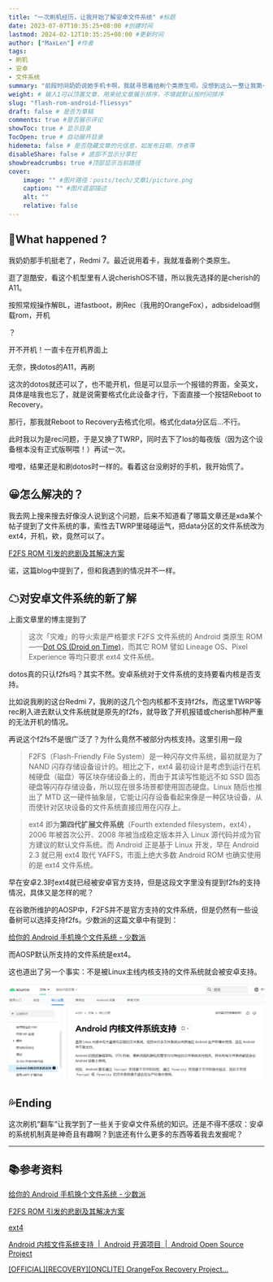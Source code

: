 ```yaml
---
title: "一次刷机经历，让我开始了解安卓文件系统" #标题
date: 2023-07-07T10:35:25+08:00 #创建时间
lastmod: 2024-02-12T10:35:25+08:00 #更新时间
author: ["MaxLen"] #作者
tags:
- 刷机
- 安卓
- 文件系统
summary: "前段时间奶奶说她手机卡啊，我就寻思着给刷个类原生呗。没想到这么一整让我第一次遇到了刷机里文件系统相关的问题。" #描述
weight: # 输入1可以顶置文章，用来给文章展示排序，不填就默认按时间排序
slug: "flash-rom-android-fliessys"
draft: false # 是否为草稿
comments: true #是否展示评论
showToc: true # 显示目录
TocOpen: true # 自动展开目录
hidemeta: false # 是否隐藏文章的元信息，如发布日期、作者等
disableShare: false # 底部不显示分享栏
showbreadcrumbs: true #顶部显示当前路径
cover:
    image: "" #图片路径：posts/tech/文章1/picture.png
    caption: "" #图片底部描述
    alt: ""
    relative: false
---
```


## 🤔What happened ?

我奶奶那手机挺老了，Redmi 7。最近说用着卡，我就准备刷个类原生。

逛了逛酷安，看这个机型里有人说cherishOS不错，所以我先选择的是cherish的A11。

按照常规操作解BL，进fastboot，刷Rec（我用的OrangeFox），adbsideload侧载rom，开机

？

开不开机！一直卡在开机界面上

无奈，换dotos的A11，再刷

这次的dotos就还可以了，也不能开机，但是可以显示一个报错的界面，全英文，具体是啥我也忘了，就是说需要格式化此设备才行，下面直接一个按钮Reboot to Recovery。

那行，那我就Reboot to Recovery去格式化呗。格式化data分区后…不行。

此时我以为是rec问题，于是又换了TWRP，同时去下了los的每夜版（因为这个设备根本没有正式版啊喂！）再试一次。

噔噔，结果还是和刷dotos时一样的。看着这台没刷好的手机，我开始慌了。

## 😀怎么解决的？

我去网上搜来搜去好像没人说到这个问题，后来不知道看了哪篇文章还是xda某个帖子提到了文件系统的事，索性去TWRP里碰碰运气，把data分区的文件系统改为ext4，开机，欸，竟然可以了。

[F2FS ROM 引发的悲剧及其解决方案](https://blog.ichr.me/post/f2fs-rom-issue/)

诺，这篇blog中提到了，但和我遇到的情况并不一样。

## ☁对安卓文件系统的新了解

上面文章里的博主提到了

> 这次「灾难」的导火索是严格要求 F2FS 文件系统的 Android 类原生 ROM——[Dot OS (Droid on Time)](https://www.droidontime.com/)，而其它 ROM 譬如 Lineage OS、Pixel Experience 等均只要求 ext4 文件系统。

dotos真的只认f2fs吗？其实不然。安卓系统对于文件系统的支持要看内核是否支持。

比如说我刷的这台Redmi 7，我刷的这几个包内核都不支持f2fs，而这里TWRP等rec刷入进去默认文件系统就是原先的f2fs，就导致了开机报错或cherish那种严重的无法开机的情况。

再说这个f2fs不是很广泛了？为什么竟然不被部分内核支持。这里引用一段

> F2FS（Flash-Friendly File System）是一种闪存文件系统，最初就是为了 NAND 闪存存储设备设计的。相比之下，ext4 最初设计是考虑到运行在机械硬盘（磁盘）等区块存储设备上的，而由于其读写性能远不如 SSD 固态硬盘等闪存存储设备，所以现在很多场景都使用固态硬盘。Linux 随后也推出了 MTD 这一硬件抽象层，它能让闪存设备看起来像是一种区块设备，从而使针对区块设备的文件系统直接应用在闪存上。

> ext4 即为**第四代扩展文件系统**（Fourth extended filesystem，ext4），2006 年被首次公开、2008 年被当成稳定版本并入 Linux 源代码并成为官方建议的默认文件系统。而 Android 正是基于 Linux 开发，早在 Android 2.3 就已用 ext4 取代 YAFFS，市面上绝大多数 Android ROM 也确实使用的是 ext4 文件系统。

早在安卓2.3时ext4就已经被安卓官方支持，但是这段文字里没有提到f2fs的支持情况，具体又是怎样的呢？

在谷歌所维护的AOSP中，F2FS并不是官方支持的文件系统，但是仍然有一些设备树可以选择支持f2fs。少数派的这篇文章中有提到：

[给你的 Android 手机换个文件系统 - 少数派](https://sspai.com/post/53136)

而AOSP默认所支持的文件系统是ext4。

这也道出了另一个事实：不是被Linux主线内核支持的文件系统就会被安卓支持。

![image](https://github.com/maxlen727/picx-images-hosting/raw/master/image.64b3fo5r38c0.webp)

## 💦Ending

这次刷机“翻车”让我学到了一些关于安卓文件系统的知识。还是不得不感叹：安卓的系统机制真是神奇且有趣啊？到底还有什么更多的东西等着我去发掘呢？

---

## 📚参考资料

[给你的 Android 手机换个文件系统 - 少数派](https://sspai.com/post/53136)

[F2FS ROM 引发的悲剧及其解决方案](https://blog.ichr.me/post/f2fs-rom-issue/)

[ext4](https://zh.wikipedia.org/wiki/Ext4)

[Android 内核文件系统支持  |  Android 开源项目  |  Android Open Source Project](https://source.android.com/docs/core/architecture/android-kernel-file-system-support?hl=zh-cn)

[[OFFICIAL][RECOVERY][ONCLITE] OrangeFox Recovery Project...](https://forum.xda-developers.com/t/official-recovery-onclite-orangefox-recovery-project-r11-0_0-stable.4079941/post-82593949)
